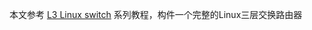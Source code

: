 本文参考 [L3 Linux switch](http://brezular.com/category/linux-2/l3-linux-switch/) 系列教程，构件一个完整的Linux三层交换路由器